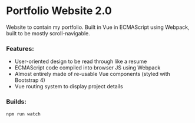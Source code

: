 # Portfolio Website 2.0
Website to contain my portfolio.  Built in Vue in ECMAScript using Webpack, built to be mostly scroll-navigable.  

### Features:
* User-oriented design to be read through like a resume
* ECMAScript code compiled into browser JS using Webpack
* Almost entirely made of re-usable Vue components (styled with Bootstrap 4)
* Vue routing system to display project details

### Builds:

```
npm run watch
```
